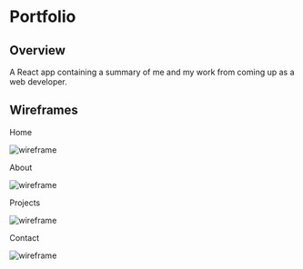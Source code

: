 # Portfolio

## Overview
A React app containing a summary of me and my work from coming up as a web developer.

## Wireframes

Home

![wireframe](wireframe)

About

![wireframe](wireframe)

Projects

![wireframe](wireframe)

Contact

![wireframe](wireframe)
